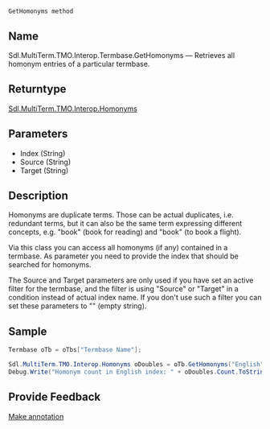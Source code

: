 

# 
    GetHomonyms method



## Name

Sdl.MultiTerm.TMO.Interop.Termbase.GetHomonyms —          Retrieves all homonym entries of a particular termbase.



## Returntype

[Sdl.MultiTerm.TMO.Interop.Homonyms](Sdl.MultiTerm.TMO.Interop.Homonyms.html)



## Parameters

* Index (String)
* Source (String)
* Target (String)




## Description



Homonyms are duplicate terms. Those can be actual duplicates, i.e. redundant terms, but it can also be the same term expressing different concepts, e.g. "book" (book for reading) and "book" (to book a flight).

Via this class you can access all homonyms (if any) contained in a termbase. As parameter you need to provide the index that should be searched for homonyms.

The Source and Target parameters are only used if you have set an active filter for the termbase, and the filter is using "Source" or "Target" in a condition instead of actual index name. If you don't use such a filter you can set these parameters to "" (empty string).



## Sample


```cs
Termbase oTb = oTbs["Termbase Name"];

Sdl.MultiTerm.TMO.Interop.Homonyms oDoubles = oTb.GetHomonyms("English", "English", "German");
Debug.Write("Homonym count in English index: " + oDoubles.Count.ToString());
```



## Provide Feedback

[Make annotation](mailto:sdk-feedback@sdl.com&amp;subject=Reference%20for%20Sdl.MultiTerm.TMO.Interop.Termbase.GetHomonyms)

